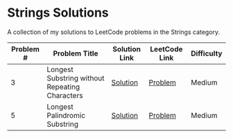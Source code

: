 # Strings Solutions
A collection of my solutions to LeetCode problems in the Strings category.

| Problem # | Problem Title | Solution Link | LeetCode Link | Difficulty |
|---|---|---|---|---|
| 3 | Longest Substring without Repeating Characters | [Solution](0001-longest-substring-without-repeating-characters.py) | [Problem](https://leetcode.com/problems/longest-substring-without-repeating-characters/) | Medium |
| 5 | Longest Palindromic Substring | [Solution](0005-longest-palindromic-substring.py) | [Problem](https://leetcode.com/problems/longest-palindromic-substring/) | Medium |
